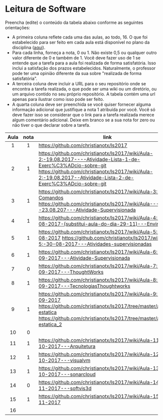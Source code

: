 # Leitura de Software 
Preencha (edite) o conteúdo da tabela abaixo conforme as seguintes orientações:
- A primeira coluna reflete cada uma das aulas, ao todo, 16. O que foi estabelecido para ser feito em cada aula está disponível no plano da disciplina ([aqui](https://docs.google.com/document/d/16-8p7NiB4MzGEB3JXCTUpW3UNgJbvOOGqh-MO5xyRkg/edit)).
- Para cada linha, forneça a nota, 0 ou 1. Não existe 0,5 ou qualquer outro valor diferente de 0 e também de 1. Você deve fazer uso de 1 se entende que a tarefa para a aula foi realizada de forma satisfatória. Isso inclui a satisfação dos prazos estabelecidos. Naturalmente, o professor pode ter uma opinião diferente da sua sobre "realizada de forma satisfatória". 
- A terceira coluna deve incluir a URL para o seu repositório onde se encontra a tarefa realizada, o que pode ser uma wiki ou um diretório, ou um arquivo contido no seu próprio repositório. A tabela contém uma url apenas para ilustrar como isso pode ser feito.
- A quarta coluna deve ser preenchida se você quiser fornecer alguma informação adicional que justifique a nota 1 atribuída por você. Você só deve fazer isso se considerar que o link para a tarefa realizada merece algum comentário adicional. Deixe em branco se a sua nota for zero ou não tiver o que declarar sobre a tarefa.

| Aula  | nota | link | comentário  |
|:-:|:-:|---|:-:|
| 1  | 1 | https://github.com/christianotx/ls2017  |   |
| 2  | 1 | https://github.com/christianotx/ls2017/wiki/Aula-2:-19.08.2017----Atividade-Lista-1-de-Exerc%C3%ADcio-sobre-git                            https://github.com/christianotx/ls2017/wiki/Aula-2:-19.08.2017--Atividade-Lista-2-de-Exerc%C3%ADcio-sobre-git |   |
| 3  | 1 | https://github.com/christianotx/ls2017/wiki/Aula-3:-Comandos   https://github.com/christianotx/ls2017/wiki/Aula---3:--23.08.207---Atividade-Supervisionada  |   |
| 4  | 1 | https://github.com/christianotx/ls2017/wiki/Aula-4:-26-08-2017-(substitui-aula-do-dia-29-11)---Environment |   |
| 5  | 1 | https://github.com/christianotx/ls2017/wiki/Aula-5:-30-08-2017   https://github.com/christianotx/ls2017/wiki/Aula-5:-30-08-2017---Atividades-supervisionadas  |   |
| 6  | 1 | https://github.com/christianotx/ls2017/wiki/Aula-6:-06-09-2017---Atividade-Supervisionada  |   |
| 7  | 0 | https://github.com/christianotx/ls2017/wiki/Aula-7:-13-09-2017---ThoughtWorks  |   |
| 8  | 1 | https://github.com/christianotx/ls2017/wiki/Aula-8:-20-09-2017---TecnologiasThoughtworks  |   |
| 9  | 1 | https://github.com/christianotx/ls2017/wiki/Aula-9:-27-09-2017   https://github.com/christianotx/ls2017/tree/master/analise-estatica   https://github.com/christianotx/ls2017/tree/master/analise-estatica_2  |   |
| 10 | 0 |   |   |
| 11 | 1 | https://github.com/christianotx/ls2017/wiki/Aula-11:-11-10-2017---Arquitetura   |   |
| 12 | 1 | https://github.com/christianotx/ls2017/wiki/Aula-12:-18-10-2017---visualvm  |   |
| 13 | 1 | https://github.com/christianotx/ls2017/wiki/Aula-13:-25-10-2017---sonarcloud  |   |
| 14 | 0 | https://github.com/christianotx/ls2017/wiki/Aula-14:-01-11-2017---softvis3d  |   |
| 15 | 1 | https://github.com/christianotx/ls2017/wiki/Aula-15:-08-11-2017  |   |
| 16 |   |   |   |

